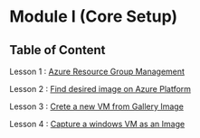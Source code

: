 
# Module I (Core Setup)

## Table of Content
Lesson 1 : [Azure Resource Group Management](https://github.com/abhishekanand/AzureLearning/blob/master/Module%20II/AzureRMResourceGroupMgmt%20.md)

Lesson 2 : [Find desired image on Azure Platform ](https://github.com/abhishekanand/AzureLearning/blob/master/Module%20II/FindAPublishedImage.md)

Lesson 3 : [Crete a new VM from Gallery Image](https://github.com/abhishekanand/AzureLearning/blob/master/Module%20II/CreateVirtualMachineGI.md)

Lesson 4 : [Capture a windows VM as an Image](https://github.com/abhishekanand/AzureLearning/blob/master/Module%20II/CaptureWindowsVMImage.md)
